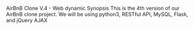 AirBnB Clone V.4 - Web dynamic
Synopsis
This is the 4th version of our AirBnB clone project. We will be using python3, RESTful API, MySQL, Flask, and jQuery AJAX

